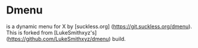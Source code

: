 # Dmenu
is a dynamic menu for X by [suckless.org] (https://git.suckless.org/dmenu). This is forked from [LukeSmithxyz's] (https://github.com/LukeSmithxyz/dmenu) build.

